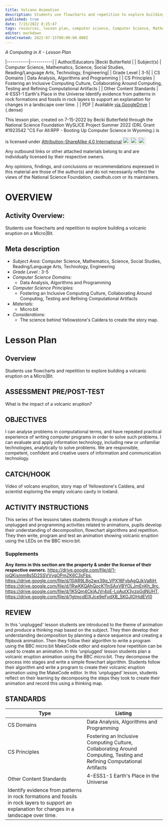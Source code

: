 ```yaml
---
title: Volcano Animation
description: Students use flowcharts and repetition to explore building a volcanic eruption on a Micro|Bit.
published: true
date: 7/15/2022 8:25:47
tags: resources, lesson plan, computer science, Computer Science, Mathematics, Science, Social Studies, Reading/Language Arts, Technology, Engineering 
editor: markdown
dateCreated: 2022-07-15T00:00:00.000Z
---
```

*A Computing in X - Lesson Plan*

|-----------|-----------|
| Author/Educators |Becki Butterfield |
| Subject(s) | Computer Science, Mathematics, Science, Social Studies, Reading/Language Arts, Technology, Engineering|
| Grade Level | 3-5|
| CS Domains | Data Analysis, Algorithms and Programming |
| CS Principles | Fostering an Inclusive Computing Culture, Collaborating Around Computing, Testing and Refining Computational Artifacts |
| Other Content Standards | 4-ESS1-1 Earth's Place in the Universe
Identify evidence from patterns in rock formations and fossils in rock layers to support an explanation for changes in a landscape over time. | 
| PDF | Available [via GoogleDrive](https://drive.google.com/open?id=17r3MeodTLvdC3d1na2etOhCSqOAbWIBA) |
{.dense}






This lesson plan, created on 7-15-2022 by Becki Butterfield through the National Science Foundation WySLICE Project Summer 2022 (DRL Grant #1923542 "CS For All:RPP - Booting Up Computer Science in Wyoming.) is  <p xmlns:cc="http://creativecommons.org/ns#" >  is licensed under <a href="http://creativecommons.org/licenses/by-sa/4.0/?ref=chooser-v1" target="_blank" rel="license noopener noreferrer" style="display:inline-block;">Attribution-ShareAlike 4.0 International<img style="height:22px!important;margin-left:3px;vertical-align:text-bottom;" src="https://mirrors.creativecommons.org/presskit/icons/cc.svg?ref=chooser-v1"><img style="height:22px!important;margin-left:3px;vertical-align:text-bottom;" src="https://mirrors.creativecommons.org/presskit/icons/by.svg?ref=chooser-v1"><img style="height:22px!important;margin-left:3px;vertical-align:text-bottom;" src="https://mirrors.creativecommons.org/presskit/icons/sa.svg?ref=chooser-v1"></a></p>


Any outbound links or other attached materials belong to and are individually licensed by their respective owners. 


Any opinions, findings, and conclusions or recommendations expressed in this material are those of the author(s) and do not necessarily reflect the views of the National Science Foundation, cxedhub.com or its maintainers.


# OVERVIEW
## Activity Overview:  
Students use flowcharts and repetition to explore building a volcanic eruption on a Micro|Bit.
## Meta description
+ *Subject Area:* Computer Science, Mathematics, Science, Social Studies, Reading/Language Arts, Technology, Engineering 
+ *Grade Level :* 3-5 
+ *Computer Science Domains:*
   + Data Analysis, Algorithms and Programming
+ *Computer Science Principles:*
   + Fostering an Inclusive Computing Culture, Collaborating Around Computing, Testing and Refining Computational Artifacts
+ *Materials:* 
   + Micro:bit
+ *Considerations:*
   + The science behind Yellowstone's Caldera to create the story map.


# Lesson Plan
## Overview
Students use flowcharts and repetition to explore building a volcanic eruption on a Micro|Bit.
## ASSESSMENT PRE/POST-TEST
What is the impact of a volcanic eruption?
## OBJECTIVES
I can analyse problems in computational terms, and have repeated practical experience of writing computer programs in order to solve such problems.
I can evaluate and apply information technology, including new or unfamiliar technologies, analytically to solve problems.
We are responsible, competent, confident and creative users of information and communication technology.


## CATCH/HOOK
Video of volcano eruption, story map of Yellowstone's Caldera, and scientist exploring the empty volcano cavity in Iceland.


## ACTIVITY INSTRUCTIONS
This series of five lessons takes students through a mixture of fun unplugged and programming activities related to animations, pupils develop their understanding of decomposition, flowchart algorithms and repetition. They then write, program and test an animation showing volcanic eruption using the LEDs on the BBC micro:bit.


### Supplements
**Any items in this section are the property & under the license of their respective owners.**
https://drive.google.com/file/d/1-joQKismm8s5D2SSVVvgOPmZK6C3sFbs, https://drive.google.com/file/d/10AR9L8g2wx39q_VPX18FybAgQJkVa8iH, https://drive.google.com/file/d/1RwKKQAhQocK11nSAxVBYOLJmEnKh_9rc, https://drive.google.com/file/d/1K5Qm4CklAJVr4oE-LoAutX3yzpGdNUHT, https://drive.google.com/file/d/1gtmcdEIXJce9eFvdXB_SKGJIOHidEVI0




## REVIEW
In this 'unplugged' lesson students are introduced to the theme of animation and produce a thinking map based on the subject. They then develop their understanding decomposition by planning a dance sequence and creating a flipbook animation.
Then they follow their algorithm to write a program using the BBC micro:bit MakeCode editor and explore how repetition can be used to create an animation.
In this ‘unplugged’ lesson students plan a volcanic eruption animation using the BBC micro:bit. They decompose the process into stages and write a simple flowchart algorithm. 
Students follow their algorithm and write a program to create their volcanic eruption animation using the MakeCode editor.
ln this ‘unplugged’ lesson, students reflect on their learning by decomposing the steps they took to create their animation and record this using a thinking map.
## STANDARDS        
| Type | Listing | 
|-----------|-----------|
| CS Domains  | Data Analysis, Algorithms and Programming|
| CS Principles   | Fostering an Inclusive Computing Culture, Collaborating Around Computing, Testing and Refining Computational Artifacts|
| Other Content Standards | 4-ESS1-1 Earth's Place in the Universe
Identify evidence from patterns in rock formations and fossils in rock layers to support an explanation for changes in a landscape over time.  |